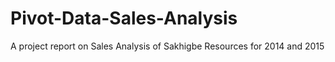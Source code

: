 # Pivot-Data-Sales-Analysis
A project report on Sales Analysis of Sakhigbe Resources for 2014 and 2015
